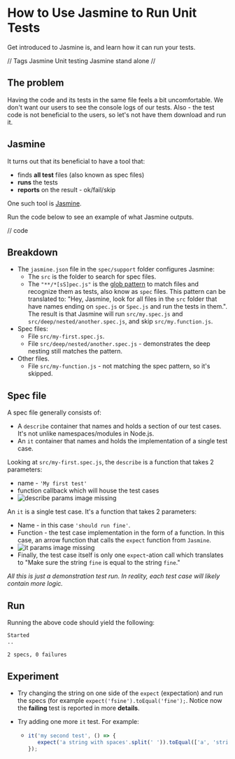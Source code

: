 # How to Use Jasmine to Run Unit Tests

Get introduced to Jasmine is, and learn how it can run your tests.

// Tags
Jasmine
Unit testing
Jasmine stand alone
//

## The problem

Having the code and its tests in the same file feels a bit uncomfortable. We don't want our users to see the console logs of our tests. Also - the test code is not beneficial to the users, so let's not have them download and run it.

## Jasmine

It turns out that its beneficial to have a tool that:

- finds **all test** files (also known as spec files)
- **runs** the tests
- **reports** on the result - ok/fail/skip

One such tool is [Jasmine](https://jasmine.github.io/).

Run the code below to see an example of what Jasmine outputs.

// code

## Breakdown

- The `jasmine.json` file in the `spec/support` folder configures Jasmine:
  - The `src` is the folder to search for spec files.
  - The `"**/*[sS]pec.js"` is the [glob pattern](<https://en.wikipedia.org/wiki/Glob_(programming)>) to match files and recognize them as tests, also know as `spec` files. This pattern can be translated to: "Hey, Jasmine, look for all files in the `src` folder that have names ending on `spec.js` or `Spec.js` and run the tests in them.". The result is that Jasmine will run `src/my.spec.js` and `src/deep/nested/another.spec.js`, and  skip `src/my.function.js`.
- Spec files:
  - File `src/my-first.spec.js`.
  - File `src/deep/nested/another.spec.js` - demonstrates the deep nesting still matches the pattern.
- Other files.
  - File `src/my-function.js` - not matching the spec pattern, so it's skipped.

## Spec file

A spec file generally consists of:

- A `describe` container that names and holds a section of our test cases. It's not unlike namespaces/modules in Node.js.
- An `it` container that names and holds the implementation of a single test case.

Looking at `src/my-first.spec.js`, the `describe` is a function that takes 2 parameters:

- name - `'My first test'`
- function callback which will house the test cases
- ![describe params image missing](/udata/zOMZdMG7zbw/what-is-describe.png)

An `it` is a single test case. It's a function that takes 2 parameters:

- Name - in this case `'should run fine'`.
- Function - the test case implementation in the form of a function. In this case, an arrow function that calls the `expect` function from `Jasmine`.
- ![it params image missing](/udata/X11OQQ9znDM/lesson-2.2-what-is-it.png)
- Finally, the test case itself is only one `expect`-ation call which translates to "Make sure the string `fine` is equal to the string `fine`."

_All this is just a demonstration test run. In reality, each test case will likely contain more logic._

## Run

Running the above code should yield the following:

```sh
Started
..

2 specs, 0 failures
```

## Experiment

- Try changing the string on one side of the `expect` (expectation) and run the specs (for example `expect('fsine').toEqual('fine');`. Notice now the **failing** test is reported in more **details**.
- Try adding one more `it` test. For example:

  - ```js
    it('my second test', () => {
       expect('a string with spaces'.split(' ')).toEqual(['a', 'string', 'with', 'spaces'])
    });
    ```
